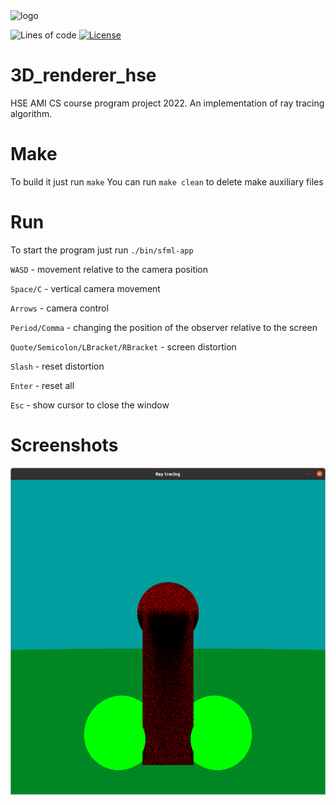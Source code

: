 <img alt="logo" src="https://github.com/MCJOHN974/3D_renderer_hse/blob/main/screenshots/badge.png" height="200px" />

![Lines of code](https://img.shields.io/tokei/lines/github/Kilka74/3D_Renderer_from_scratch)
[![License](https://img.shields.io/badge/license-MIT-green.svg)](https://github.com//Kilka74/3D_Renderer_from_scratch/blob/master/LICENSE.txt)


# 3D_renderer_hse
HSE AMI CS course program project 2022. An implementation of ray tracing algorithm.


# Make
To build it just run ``make``
You can run ``make clean`` to delete make auxiliary files

# Run
To start the program just run ``./bin/sfml-app``


``WASD`` - movement relative to the camera position

``Space/C`` - vertical camera movement

``Arrows`` - camera control

``Period/Comma`` - changing the position of the observer relative to the screen 

``Quote/Semicolon/LBracket/RBracket`` - screen distortion

``Slash`` - reset distortion

``Enter`` - reset all

``Esc`` - show cursor to close the window

# Screenshots

![Screenshot1](screenshots/screenshot1.png)
